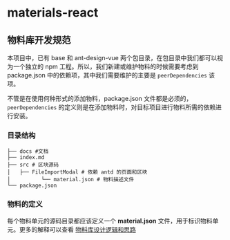 # materials-react

## 物料库开发规范

本项目中，已有 base 和 ant-design-vue 两个包目录，在包目录中我们都可以视为一个独立的 npm 工程。所以，我们新建或维护物料的时候需要考虑到 package.json 中的依赖项，其中我们需要维护的主要是 `peerDependencies` 该项。

不管是在使用何种形式的添加物料，package.json 文件都是必须的，`peerDependencies` 的定义则是在添加物料时，对目标项目进行物料所需的依赖进行安装。

### 目录结构

```shell
├── docs #文档
├── index.md
├── src # 区块源码
│   ├── FileImportModal # 依赖 antd 的页面和区块
│          └── material.json # 物料描述文件
└── package.json
```

### 物料的定义

每个物料单元的源码目录都应该定义一个 **material.json** 文件，用于标识物料单元。更多的解释可以查看 [物料库设计逻辑和思路](https://roothome.yuque.com/docs/share/8818727b-bc31-42e8-96a9-627c5df4a241)
